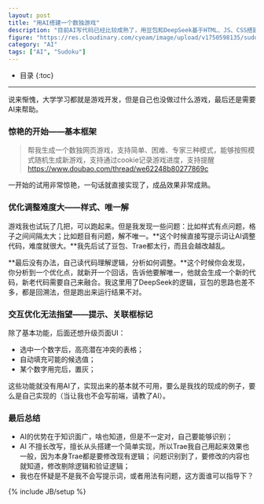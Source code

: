 ```yaml
---
layout: post
title: "用AI搭建一个数独游戏"
description: "目前AI写代码已经比较成熟了，用豆包和DeepSeek基于HTML、JS、CSS搭建了一个数独游戏。本文会讲解使用AI过程中遇到的问题，并不会展开讲解前端技术（我也不擅长）。欢迎试玩：https://www.cyeam.com/game/sudoku"
figure: "https://res.cloudinary.com/cyeam/image/upload/v1750598135/sudoku_qwhnk2.jpg"
category: "AI"
tags: ["AI", "Sudoku"]
---
```


* 目录
{:toc}
---

说来惭愧，大学学习都就是游戏开发，但是自己也没做过什么游戏，最后还是需要AI来帮助。

### 惊艳的开始——基本框架

> 帮我生成一个数独网页游戏，支持简单、困难、专家三种模式，能够按照模式随机生成新游戏，支持通过cookie记录游戏进度，支持提醒
> https://www.doubao.com/thread/we62248b80277869c

一开始的试用非常惊艳，一句话就直接实现了，成品效果非常成熟。

### 优化调整难度大——样式、唯一解

游戏我也试玩了几把，可以跑起来。但是我发现一些问题：比如样式有点问题，格子之间间隔太大；比如题目有问题，解不唯一。**这个时候直接写提示词让AI调整代码，难度就很大。**我先后试了豆包、Trae都太行，而且会越改越乱。

**最后没有办法，自己读代码理解逻辑，分析如何调整。**这个时候你会发现，你分析到一个优化点，就新开一个回话，告诉他要解唯一，他就会生成一个新的代码，新老代码需要自己来融合。我这里用了DeepSeek的逻辑，豆包的思路也差不多，都是回溯法，但是跑出来运行结果不对。

### 交互优化无法指望——提示、关联框标记

除了基本功能，后面还想升级页面UI：
- 选中一个数字后，高亮潜在冲突的表格；
- 自动填充可能的候选值；
- 某个数字用完后，置灰；

这些功能就没有用AI了，实现出来的基本就不可用，要么是我找的现成的例子，要么是自己实现的（当让我也不会写前端，请教了AI）。

### 最后总结

- AI的优势在于知识面广，啥也知道，但是不一定对，自己要能够识别；
- AI 不擅长改写，擅长从头搭建一个简单实现，所以Trae我自己用起来效果也一般，因为本身Trae都是要修改现有逻辑；
问题识别到了，要修改的内容也就知道，修改剔除逻辑和验证逻辑；
- 我也在怀疑是不是我不会写提示词，或者用法有问题，这方面谁可以指导下？

{% include JB/setup %}
